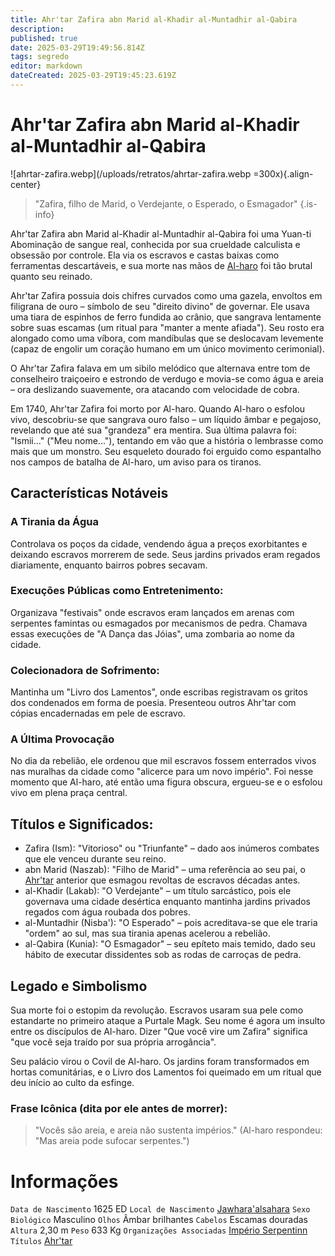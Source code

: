 ```yaml
---
title: Ahr'tar Zafira abn Marid al-Khadir al-Muntadhir al-Qabira
description: 
published: true
date: 2025-03-29T19:49:56.814Z
tags: segredo
editor: markdown
dateCreated: 2025-03-29T19:45:23.619Z
---
```


# Ahr'tar Zafira abn Marid al-Khadir al-Muntadhir al-Qabira

![ahrtar-zafira.webp](/uploads/retratos/ahrtar-zafira.webp =300x){.align-center}

> "Zafira, filho de Marid, o Verdejante, o Esperado, o Esmagador"
{.is-info}

Ahr'tar Zafira abn Marid al-Khadir al-Muntadhir al-Qabira foi uma Yuan-ti Abominação de sangue real, conhecida por sua crueldade calculista e obsessão por controle. Ela via os escravos e castas baixas como ferramentas descartáveis, e sua morte nas mãos de [Al-haro](/individuos/al-haro) foi tão brutal quanto seu reinado.

Ahr'tar Zafira possuia dois chifres curvados como uma gazela, envoltos em filigrana de ouro – símbolo de seu "direito divino" de governar. Ele usava uma tiara de espinhos de ferro fundida ao crânio, que sangrava lentamente sobre suas escamas (um ritual para "manter a mente afiada"). Seu rosto era alongado como uma víbora, com mandíbulas que se deslocavam levemente (capaz de engolir um coração humano em um único movimento cerimonial).

O Ahr'tar Zafira falava em um sibilo melódico que alternava entre tom de conselheiro traiçoeiro e estrondo de verdugo e movia-se como água e areia – ora deslizando suavemente, ora atacando com velocidade de cobra.

Em 1740, Ahr'tar Zafira foi morto por Al-haro. Quando Al-haro o esfolou vivo, descobriu-se que sangrava ouro falso – um líquido âmbar e pegajoso, revelando que até sua "grandeza" era mentira. Sua última palavra foi:
"Ismii..." ("Meu nome..."), tentando em vão que a história o lembrasse como mais que um monstro. Seu esqueleto dourado foi erguido como espantalho nos campos de batalha de Al-haro, um aviso para os tiranos.

## Características Notáveis
### A Tirania da Água
Controlava os poços da cidade, vendendo água a preços exorbitantes e deixando escravos morrerem de sede. Seus jardins privados eram regados diariamente, enquanto bairros pobres secavam.

### Execuções Públicas como Entretenimento:
Organizava "festivais" onde escravos eram lançados em arenas com serpentes famintas ou esmagados por mecanismos de pedra. Chamava essas execuções de "A Dança das Jóias", uma zombaria ao nome da cidade.

### Colecionadora de Sofrimento:
Mantinha um "Livro dos Lamentos", onde escribas registravam os gritos dos condenados em forma de poesia. Presenteou outros Ahr'tar com cópias encadernadas em pele de escravo.

### A Última Provocação
No dia da rebelião, ele ordenou que mil escravos fossem enterrados vivos nas muralhas da cidade como "alicerce para um novo império". Foi nesse momento que Al-haro, até então uma figura obscura, ergueu-se e o esfolou vivo em plena praça central.

## Títulos e Significados:

- Zafira (Ism): "Vitorioso" ou "Triunfante" – dado aos inúmeros combates que ele venceu durante seu reino.
- abn Marid (Naszab): "Filho de Marid" – uma referência ao seu pai, o [Ahr'tar](/rankings-e-titulos/imperio-serpentinn/ahrtar) anterior que esmagou revoltas de escravos décadas antes.
- al-Khadir (Lakab): "O Verdejante" – um título sarcástico, pois ele governava uma cidade desértica enquanto mantinha jardins privados regados com água roubada dos pobres.
- al-Muntadhir (Nisba'): "O Esperado" – pois acreditava-se que ele traria "ordem" ao sul, mas sua tirania apenas acelerou a rebelião.
- al-Qabira (Kunia): "O Esmagador" – seu epíteto mais temido, dado seu hábito de executar dissidentes sob as rodas de carroças de pedra.


## Legado e Simbolismo
Sua morte foi o estopim da revolução. Escravos usaram sua pele como estandarte no primeiro ataque a Purtale Magk. Seu nome é agora um insulto entre os discípulos de Al-haro. Dizer "Que você vire um Zafira" significa "que você seja traído por sua própria arrogância".

Seu palácio virou o Covil de Al-haro. Os jardins foram transformados em hortas comunitárias, e o Livro dos Lamentos foi queimado em um ritual que deu início ao culto da esfinge.

### Frase Icônica (dita por ele antes de morrer):
> "Vocês são areia, e areia não sustenta impérios."
> (Al-haro respondeu: "Mas areia pode sufocar serpentes.")

# Informações
`Data de Nascimento` 1625 ED
`Local de Nascimento` [Jawhara'alsahara](/lugares/plano-material/drafeon/sudeste-de-drafeon/jawharaalsahara)
`Sexo Biológico` Masculino
`Olhos` Âmbar brilhantes
`Cabelos` Escamas douradas
`Altura` 2,30 m
`Peso` 633 Kg
`Organizações Associadas` [Império Serpentinn](/faccoes/nacoes/imperio-serpentinn)
`Títulos` [Ahr'tar](/rankings-e-titulos/imperio-serpentinn/ahrtar)